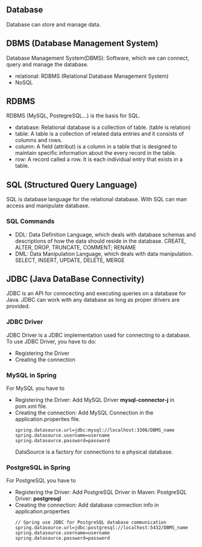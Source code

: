 ## Database
Database can store and manage data.<br>

## DBMS (Database Management System)
Database Management System(DBMS): Software, which we can connect, query and manage the database.
- relational: RDBMS (Relational Database Management System)
- NoSQL

## RDBMS
RDBMS (MySQL, PostegreSQL...) is the basis for SQL. 
- database: Relational database is a collection of table. (table is relation)
- table: A table is a collection of related data entries and it consists of columns and rows.
- column: A field (attribut) is a column in a table that is designed to maintain specific information about the every record in the table.
- row: A record called a row. It is each individual entry that exists in a table.

## SQL (Structured Query Language)
SQL is database language for the relational database. With SQL can man access and manipulate database.

### SQL Commands
- DDL: Data Definition Language, which deals with database schemas and descriptions of how the data should reside in the database. CREATE, ALTER, DROP, TRUNCATE, COMMENT; RENAME
- DML: Data Manipulation Language, which deals with data manipulation. SELECT, INSERT, UPDATE, DELETE, MERGE
  
## JDBC (Java DataBase Connectivity)
JDBC is an API for conncecting and executing queries on a database for Java. JDBC can work with any database as long as proper drivers are provided.

### JDBC Driver
JDBC Driver is a JDBC implementation used for connecting to a database.
To use JDBC Driver, you have to do:
- Registering the Driver
- Creating the connection

### MySQL in Spring
For MySQL you have to
- Registering the Driver: 
  Add MySQL Driver **mysql-connector-j** in pom.xml file.
- Creating the connection:
  Add MySQL Connection in the application.properites file.
  ```
  spring.datasource.url=jdbc:mysql://localhost:3306/DBMS_name
  spring.datasource.username=username
  spring.datasource.password=password
  ```
  DataSource is a factory for connections to a physical database.

### PostgreSQL in Spring
For PostgreSQL you have to
- Registering the Driver: 
  Add PostgreSQL Driver in Maven: PostgreSQL Driver: **postgresql**
- Creating the connection:
  Add database connection info in application.properties
  ```
  // Spring use JDBC for PostgreSQL database communication
  spring.datasource.url=jdbc:postgresql://localhost:5432/DBMS_name
  spring.datasource.username=username
  spring.datasource.password=password
  ```
